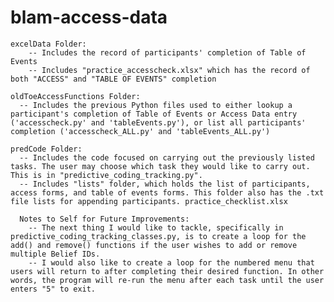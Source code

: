 # blam-access-data
    excelData Folder:
        -- Includes the record of participants' completion of Table of Events
        -- Includes "practice_accesscheck.xlsx" which has the record of both "ACCESS" and "TABLE OF EVENTS" completion

    oldToeAccessFunctions Folder:
      -- Includes the previous Python files used to either lookup a participant's completion of Table of Events or Access Data entry ('accesscheck.py' and 'tableEvents.py'), or list all participants' completion ('accesscheck_ALL.py' and 'tableEvents_ALL.py')

    predCode Folder:
      -- Includes the code focused on carrying out the previously listed tasks. The user may choose which task they would like to carry out. This is in "predictive_coding_tracking.py".
      -- Includes "lists" folder, which holds the list of participants, access forms, and table of events forms. This folder also has the .txt file lists for appending participants. practice_checklist.xlsx

      Notes to Self for Future Improvements:
        -- The next thing I would like to tackle, specifically in predictive_coding_tracking_classes.py, is to create a loop for the add() and remove() functions if the user wishes to add or remove multiple Belief IDs.
        -- I would also like to create a loop for the numbered menu that users will return to after completing their desired function. In other words, the program will re-run the menu after each task until the user enters "5" to exit.
